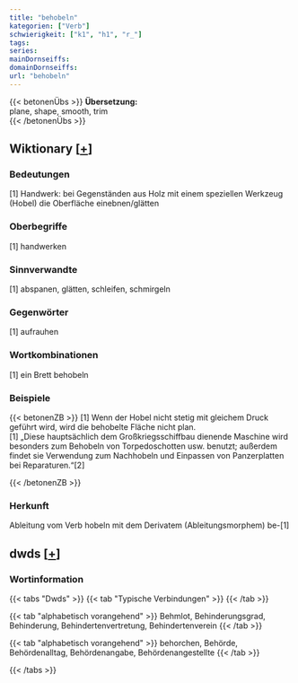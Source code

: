 ```yaml
---
title: "behobeln"
kategorien: ["Verb"]
schwierigkeit: ["k1", "h1", "r_"]
tags:
series:
mainDornseiffs:
domainDornseiffs:
url: "behobeln"
---
```


{{< betonenÜbs >}}
**Übersetzung:**  
plane, shape, smooth, trim  
{{< /betonenÜbs >}}

## Wiktionary [[+](https://de.wiktionary.org/wiki/behobeln)]

### Bedeutungen
[1] Handwerk: bei Gegenständen aus Holz mit einem speziellen Werkzeug (Hobel) die Oberfläche einebnen/glätten  

### Oberbegriffe
[1] handwerken  

### Sinnverwandte
[1] abspanen, glätten, schleifen, schmirgeln  

### Gegenwörter
[1] aufrauhen  

### Wortkombinationen
[1] ein Brett behobeln  

### Beispiele
{{< betonenZB >}}
[1] Wenn der Hobel nicht stetig mit gleichem Druck geführt wird, wird die behobelte Fläche nicht plan.  
[1] „Diese hauptsächlich dem Großkriegsschiffbau dienende Maschine wird besonders zum Behobeln von Torpedoschotten usw. benutzt; außerdem findet sie Verwendung zum Nachhobeln und Einpassen von Panzerplatten bei Reparaturen.“[2]  

{{< /betonenZB >}}
### Herkunft
Ableitung vom Verb hobeln mit dem Derivatem (Ableitungsmorphem) be-[1]  



## dwds [[+](https://www.dwds.de/wb/behobeln)]

### Wortinformation
{{< tabs "Dwds" >}}
{{< tab "Typische Verbindungen" >}}
{{< /tab >}}

{{< tab "alphabetisch vorangehend" >}}
Behmlot, Behinderungsgrad, Behinderung, Behindertenvertretung, Behindertenverein
{{< /tab >}}

{{< tab "alphabetisch vorangehend" >}}
behorchen, Behörde, Behördenalltag, Behördenangabe, Behördenangestellte
{{< /tab >}}

{{< /tabs >}}

